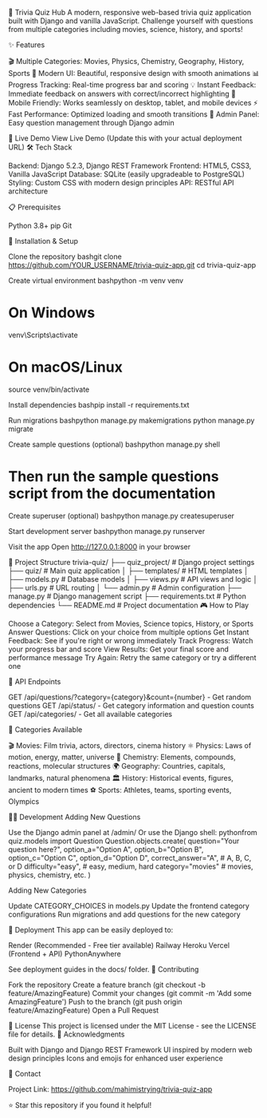 🧠 Trivia Quiz Hub
A modern, responsive web-based trivia quiz application built with Django and vanilla JavaScript. Challenge yourself with questions from multiple categories including movies, science, history, and sports!

✨ Features

🎬 Multiple Categories: Movies, Physics, Chemistry, Geography, History, Sports
🎨 Modern UI: Beautiful, responsive design with smooth animations
📊 Progress Tracking: Real-time progress bar and scoring
💡 Instant Feedback: Immediate feedback on answers with correct/incorrect highlighting
📱 Mobile Friendly: Works seamlessly on desktop, tablet, and mobile devices
⚡ Fast Performance: Optimized loading and smooth transitions
🔧 Admin Panel: Easy question management through Django admin

🚀 Live Demo
View Live Demo (Update this with your actual deployment URL)
🛠️ Tech Stack

Backend: Django 5.2.3, Django REST Framework
Frontend: HTML5, CSS3, Vanilla JavaScript
Database: SQLite (easily upgradeable to PostgreSQL)
Styling: Custom CSS with modern design principles
API: RESTful API architecture

📋 Prerequisites

Python 3.8+
pip
Git

🔧 Installation & Setup

Clone the repository
bashgit clone https://github.com/YOUR_USERNAME/trivia-quiz-app.git
cd trivia-quiz-app

Create virtual environment
bashpython -m venv venv

# On Windows
venv\Scripts\activate

# On macOS/Linux
source venv/bin/activate

Install dependencies
bashpip install -r requirements.txt

Run migrations
bashpython manage.py makemigrations
python manage.py migrate

Create sample questions (optional)
bashpython manage.py shell
# Then run the sample questions script from the documentation

Create superuser (optional)
bashpython manage.py createsuperuser

Start development server
bashpython manage.py runserver

Visit the app
Open http://127.0.0.1:8000 in your browser

📁 Project Structure
trivia-quiz/
├── quiz_project/          # Django project settings
├── quiz/                  # Main quiz application
│   ├── templates/         # HTML templates
│   ├── models.py         # Database models
│   ├── views.py          # API views and logic
│   ├── urls.py           # URL routing
│   └── admin.py          # Admin configuration
├── manage.py             # Django management script
├── requirements.txt      # Python dependencies
└── README.md            # Project documentation
🎮 How to Play

Choose a Category: Select from Movies, Science topics, History, or Sports
Answer Questions: Click on your choice from multiple options
Get Instant Feedback: See if you're right or wrong immediately
Track Progress: Watch your progress bar and score
View Results: Get your final score and performance message
Try Again: Retry the same category or try a different one

🔧 API Endpoints

GET /api/questions/?category={category}&count={number} - Get random questions
GET /api/status/ - Get category information and question counts
GET /api/categories/ - Get all available categories

🎨 Categories Available

🎬 Movies: Film trivia, actors, directors, cinema history
⚛️ Physics: Laws of motion, energy, matter, universe
🧪 Chemistry: Elements, compounds, reactions, molecular structures
🌍 Geography: Countries, capitals, landmarks, natural phenomena
🏛️ History: Historical events, figures, ancient to modern times
⚽ Sports: Athletes, teams, sporting events, Olympics

👨‍💻 Development
Adding New Questions

Use the Django admin panel at /admin/
Or use the Django shell:
pythonfrom quiz.models import Question
Question.objects.create(
    question="Your question here?",
    option_a="Option A",
    option_b="Option B", 
    option_c="Option C",
    option_d="Option D",
    correct_answer="A",  # A, B, C, or D
    difficulty="easy",   # easy, medium, hard
    category="movies"    # movies, physics, chemistry, etc.
)


Adding New Categories

Update CATEGORY_CHOICES in models.py
Update the frontend category configurations
Run migrations and add questions for the new category

🚀 Deployment
This app can be easily deployed to:

Render (Recommended - Free tier available)
Railway
Heroku
Vercel (Frontend + API)
PythonAnywhere

See deployment guides in the docs/ folder.
🤝 Contributing

Fork the repository
Create a feature branch (git checkout -b feature/AmazingFeature)
Commit your changes (git commit -m 'Add some AmazingFeature')
Push to the branch (git push origin feature/AmazingFeature)
Open a Pull Request

📝 License
This project is licensed under the MIT License - see the LICENSE file for details.
🙏 Acknowledgments

Built with Django and Django REST Framework
UI inspired by modern web design principles
Icons and emojis for enhanced user experience

📧 Contact

Project Link: https://github.com/mahimistrying/trivia-quiz-app

⭐ Star this repository if you found it helpful!
